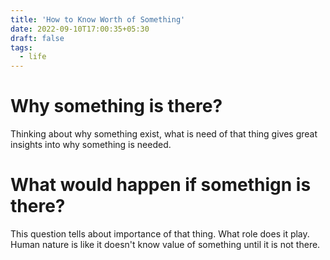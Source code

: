 ```yaml
---
title: 'How to Know Worth of Something'
date: 2022-09-10T17:00:35+05:30
draft: false
tags:
  - life
---
```


# Why something is there?

Thinking about why something exist, what is need of that thing gives great insights into why something is needed.

# What would happen if somethign is there?

This question tells about importance of that thing. What role does it play. Human nature is like it doesn't know value of something until it is not there.
